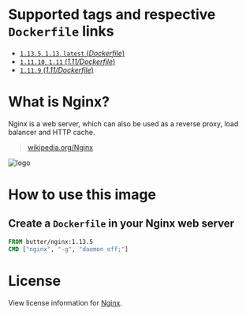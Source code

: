 # Supported tags and respective `Dockerfile` links

-	[`1.13.5`, `1.13`, `latest` (*Dockerfile*)](https://github.com/butter/docker-nginx/blob/bb23d0f696060e134c0514eb98793ec2fb1a90d1/Dockerfile)
-	[`1.11.10`, `1.11` (*1.11/Dockerfile*)](https://github.com/butter/docker-nginx/blob/346bde140f16b21942fcd0e4d422b088905f5efa/1.11/Dockerfile)
-	[`1.11.9` (*1.11/Dockerfile*)](https://github.com/butter/docker-nginx/blob/1c7ee3da033923d4ecf3794d9b9d17f67390619f/1.11/Dockerfile)

# What is Nginx?
Nginx is a web server, which can also be used as a reverse proxy, load balancer and HTTP cache.

> [wikipedia.org/Nginx](https://en.wikipedia.org/wiki/Nginx)

![logo](https://upload.wikimedia.org/wikipedia/commons/c/c5/Nginx_logo.svg)

# How to use this image

## Create a `Dockerfile` in your Nginx web server

```dockerfile
FROM butter/nginx:1.13.5
CMD ["nginx", "-g", "daemon off;"]
```

# License

View license information for [Nginx](https://nginx.org/LICENSE).
